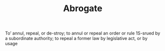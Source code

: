---
title: Abrogate
letter: A
permalink: "/definitions/abrogate.html"
body: To’ annul, repeal, or de-stroy; to annul or repeal an order or rule 1S-srued
  by a subordinate authority; to repeal a former law by legislative act, or by usage
published_at: '2018-07-07'
layout: post
---